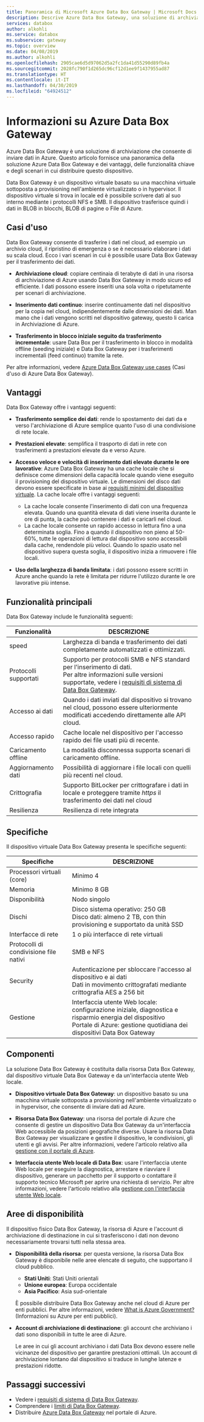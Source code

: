 ```yaml
---
title: Panoramica di Microsoft Azure Data Box Gateway | Microsoft Docs
description: Descrive Azure Data Box Gateway, una soluzione di archiviazione di appliance virtuale che consente di trasferire dati in Azure
services: databox
author: alkohli
ms.service: databox
ms.subservice: gateway
ms.topic: overview
ms.date: 04/08/2019
ms.author: alkohli
ms.openlocfilehash: 2905cae6d5d97062d5a2fc1da41d55290d89fb4a
ms.sourcegitcommit: 2028fc790f1d265dc96cf12d1ee9f1437955ad87
ms.translationtype: HT
ms.contentlocale: it-IT
ms.lasthandoff: 04/30/2019
ms.locfileid: "64924512"
---
```

# <a name="what-is-azure-data-box-gateway"></a>Informazioni su Azure Data Box Gateway

Azure Data Box Gateway è una soluzione di archiviazione che consente di inviare dati in Azure. Questo articolo fornisce una panoramica della soluzione Azure Data Box Gateway e dei vantaggi, delle funzionalità chiave e degli scenari in cui distribuire questo dispositivo.

Data Box Gateway è un dispositivo virtuale basato su una macchina virtuale sottoposta a provisioning nell'ambiente virtualizzato o in hypervisor. Il dispositivo virtuale si trova in locale ed è possibile scrivere dati al suo interno mediante i protocolli NFS e SMB. Il dispositivo trasferisce quindi i dati in BLOB in blocchi, BLOB di pagine o File di Azure.

## <a name="use-cases"></a>Casi d'uso

Data Box Gateway consente di trasferire i dati nel cloud, ad esempio un archivio cloud, il ripristino di emergenza o se è necessario elaborare i dati su scala cloud. Ecco i vari scenari in cui è possibile usare Data Box Gateway per il trasferimento dei dati.

- **Archiviazione cloud**: copiare centinaia di terabyte di dati in una risorsa di archiviazione di Azure usando Data Box Gateway in modo sicuro ed efficiente. I dati possono essere inseriti una sola volta o ripetutamente per scenari di archiviazione.

- **Inserimento dati continuo**: inserire continuamente dati nel dispositivo per la copia nel cloud, indipendentemente dalle dimensioni dei dati. Man mano che i dati vengono scritti nel dispositivo gateway, questo li carica in Archiviazione di Azure.  

- **Trasferimento in blocco iniziale seguito da trasferimento incrementale**: usare Data Box per il trasferimento in blocco in modalità offline (seeding iniziale) e Data Box Gateway per i trasferimenti incrementali (feed continuo) tramite la rete.

Per altre informazioni, vedere [Azure Data Box Gateway use cases](data-box-gateway-use-cases.md) (Casi d'uso di Azure Data Box Gateway).

## <a name="benefits"></a>Vantaggi

Data Box Gateway offre i vantaggi seguenti:

- **Trasferimento semplice dei dati**: rende lo spostamento dei dati da e verso l'archiviazione di Azure semplice quanto l'uso di una condivisione di rete locale.  
- **Prestazioni elevate**: semplifica il trasporto di dati in rete con trasferimenti a prestazioni elevate da e verso Azure.
- **Accesso veloce e velocità di inserimento dati elevate durante le ore lavorative**: Azure Data Box Gateway ha una cache locale che si definisce come dimensioni della capacità locale quando viene eseguito il provisioning del dispositivo virtuale. Le dimensioni del disco dati devono essere specificate in base ai [requisiti minimi del dispositivo virtuale](data-box-gateway-system-requirements.md#specifications-for-the-virtual-device). La cache locale offre i vantaggi seguenti:
    - La cache locale consente l'inserimento di dati con una frequenza elevata. Quando una quantità elevata di dati viene inserita durante le ore di punta, la cache può contenere i dati e caricarli nel cloud.
    - La cache locale consente un rapido accesso in lettura fino a una determinata soglia. Fino a quando il dispositivo non pieno al 50-60%, tutte le operazioni di lettura dal dispositivo sono accessibili dalla cache, rendendole più veloci. Quando lo spazio usato nel dispositivo supera questa soglia, il dispositivo inizia a rimuovere i file locali.
 
- **Uso della larghezza di banda limitata**: i dati possono essere scritti in Azure anche quando la rete è limitata per ridurre l'utilizzo durante le ore lavorative più intense.  

## <a name="key-capabilities"></a>Funzionalità principali

Data Box Gateway include le funzionalità seguenti:

|Funzionalità |DESCRIZIONE  |
|---------|---------|
|speed     | Larghezza di banda e trasferimento dei dati completamente automatizzati e ottimizzati.|
|Protocolli supportati     | Supporto per protocolli SMB e NFS standard per l'inserimento di dati. <br> Per altre informazioni sulle versioni supportate, vedere i [requisiti di sistema di Data Box Gateway](data-box-gateway-system-requirements.md).|
|Accesso ai dati     | Quando i dati inviati dal dispositivo si trovano nel cloud, possono essere ulteriormente modificati accedendo direttamente alle API cloud.|
|Accesso rapido     | Cache locale nel dispositivo per l'accesso rapido dei file usati più di recente.|
|Caricamento offline     | La modalità disconnessa supporta scenari di caricamento offline.|
|Aggiornamento dati     | Possibilità di aggiornare i file locali con quelli più recenti nel cloud.|
|Crittografia    | Supporto BitLocker per crittografare i dati in locale e proteggere tramite *https* il trasferimento dei dati nel cloud       |
|Resilienza     | Resilienza di rete integrata        |


## <a name="specifications"></a>Specifiche

Il dispositivo virtuale Data Box Gateway presenta le specifiche seguenti:

| Specifiche                                          | DESCRIZIONE              |
|---------------------------------------------------------|--------------------------|
| Processori virtuali (core)   | Minimo 4 |
| Memoria  |Minimo 8 GB|
| Disponibilità|Nodo singolo|
| Dischi|Disco sistema operativo: 250 GB <br> Disco dati: almeno 2 TB, con thin provisioning e supportato da unità SSD|
| Interfacce di rete |1 o più interfacce di rete virtuali|
| Protocolli di condivisione file nativi|SMB e NFS  |
| Security|Autenticazione per sbloccare l'accesso al dispositivo e ai dati <br> Dati in movimento crittografati mediante crittografia AES a 256 bit|
| Gestione|Interfaccia utente Web locale: configurazione iniziale, diagnostica e risparmio energia del dispositivo <br> Portale di Azure: gestione quotidiana dei dispositivi Data Box Gateway       |

## <a name="components"></a>Componenti

La soluzione Data Box Gateway è costituita dalla risorsa Data Box Gateway, dal dispositivo virtuale Data Box Gateway e da un'interfaccia utente Web locale.

- **Dispositivo virtuale Data Box Gateway**: un dispositivo basato su una macchina virtuale sottoposta a provisioning nell'ambiente virtualizzato o in hypervisor, che consente di inviare dati ad Azure.
    
- **Risorsa Data Box Gateway**: una risorsa del portale di Azure che consente di gestire un dispositivo Data Box Gateway da un'interfaccia Web accessibile da posizioni geografiche diverse. Usare la risorsa Data Box Gateway per visualizzare e gestire il dispositivo, le condivisioni, gli utenti e gli avvisi. Per altre informazioni, vedere l'articolo relativo alla [gestione con il portale di Azure](data-box-gateway-manage-shares.md).

- **Interfaccia utente Web locale di Data Box**: usare l'interfaccia utente Web locale per eseguire la diagnostica, arrestare e riavviare il dispositivo, generare un pacchetto per il supporto o contattare il supporto tecnico Microsoft per aprire una richiesta di servizio. Per altre informazioni, vedere l'articolo relativo alla [gestione con l'interfaccia utente Web locale](data-box-gateway-manage-access-power-connectivity-mode.md).

## <a name="region-availability"></a>Aree di disponibilità

Il dispositivo fisico Data Box Gateway, la risorsa di Azure e l'account di archiviazione di destinazione in cui si trasferiscono i dati non devono necessariamente trovarsi tutti nella stessa area.

- **Disponibilità della risorsa**: per questa versione, la risorsa Data Box Gateway è disponibile nelle aree elencate di seguito, che supportano il cloud pubblico.
    - **Stati Uniti**: Stati Uniti orientali
    - **Unione europea**: Europa occidentale
    - **Asia Pacifico**: Asia sud-orientale

    È possibile distribuire Data Box Gateway anche nel cloud di Azure per enti pubblici. Per altre informazioni, vedere [What is Azure Government?](https://docs.microsoft.com/azure/azure-government/documentation-government-welcome) (Informazioni su Azure per enti pubblici).

- **Account di archiviazione di destinazione**: gli account che archiviano i dati sono disponibili in tutte le aree di Azure.

    Le aree in cui gli account archiviano i dati Data Box devono essere nelle vicinanze del dispositivo per garantire prestazioni ottimali. Un account di archiviazione lontano dal dispositivo si traduce in lunghe latenze e prestazioni ridotte.


## <a name="next-steps"></a>Passaggi successivi

- Vedere i [requisiti di sistema di Data Box Gateway](data-box-gateway-system-requirements.md).
- Comprendere i [limiti di Data Box Gateway](data-box-gateway-limits.md).
- Distribuire [Azure Data Box Gateway](data-box-gateway-deploy-prep.md) nel portale di Azure.

